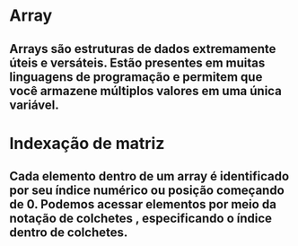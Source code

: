 # Array
## Arrays são estruturas de dados extremamente úteis e versáteis. Estão presentes em muitas linguagens de programação e permitem que você armazene múltiplos valores em uma única variável.

# Indexação de matriz
## Cada elemento dentro de um array é identificado por seu índice numérico ou posição começando de 0. Podemos acessar elementos por meio da notação de colchetes , especificando o índice dentro de colchetes.